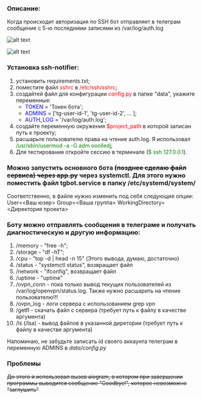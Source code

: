 ### Описание:
Когда происходит авторизация по SSH бот отправляет в телеграм сообщение с 5-ю последними записями из /var/log/auth.log

![alt text](https://i.ibb.co/kgVSgDg/terminal.png)

![alt text](https://i.ibb.co/sJDGwHF/tg.png)

### Установка ssh-notifier:
1. установить requirements.txt;
2. поместите файл <span style="color:red">sshrc</span> в <span style="color:red">/etc/ssh/sshrc</span>;
3. создайтей файл для конфигурации <span style="color:red">config.py</span> в папке "data", укажите переменные:
   - <span style="color:blue">TOKEN</span> = 'Токен бота';
   - <span style="color:blue">ADMINS</span> = ['tg-user-id-1', 'tg-user-id-2', ... ];
   - <span style="color:blue">AUTH_LOG</span> = '/var/log/auth.log';
4. создайте переменную окружения <span style="color:red">$project_path</span> в которой записан путь к проекту;
5. расшарьте пользователю права на чтение auth.log. Я использовал <span style="color:green">/usr/sbin/usermod -a -G adm ooolledj</span>;
6. Для тестирования откройте сессию в терминале (<span style="color:green">$ ssh 127.0.0.1</span>).

### Можно запустить основного бота ~~(позднее сделаю файл сервиса) через app.py~~ через systemctl. Для этого нужно поместить файл tgbot.service в папку /etc/systemd/system/
Соответственно, в файле нужно изменить под себя следующие опции:
User=<Ваш юзер>
Group=<Ваша группа>
WorkingDirectory=<Директория проекта>

### Боту можно отправлять сообщения в телеграме и получать диагностическую и другую информацию:
1. /memory - "free -h";
2. /storage - "df -hT";
3. /cpu - "top -d | head -n 15" (Этого вывода, думаю, достаточно)
4. /status - "systemctl status", возвращает файл
5. /network - "ifconfig", возвращает файл
6. /uptime - "uptime"
7. /ovpn_conn - пока только вывод текущих пользователей из /var/log/openvpn/status.log. Также нужно расшарить на чтение пользователю!!!
8. /ovpn_log - логи сервера с использованием grep vpn
9. /getfl - скачать файл с сервера (требует путь к файлу в качестве аргумента)
10. /ls (/lsa) - вывод файлов в указанной диретории (требует путь к файлу в качестве аргумента)

Напоминаю, не забудьте записать id своего аккаунта телеграм в переменную ADMINS в *data/config.py*

### Проблемы
~~До этого я использовал вызов aiogram, в котором при завершении программы выводится сообщение "Goodbye!", которое невозможно "заглушить"~~
